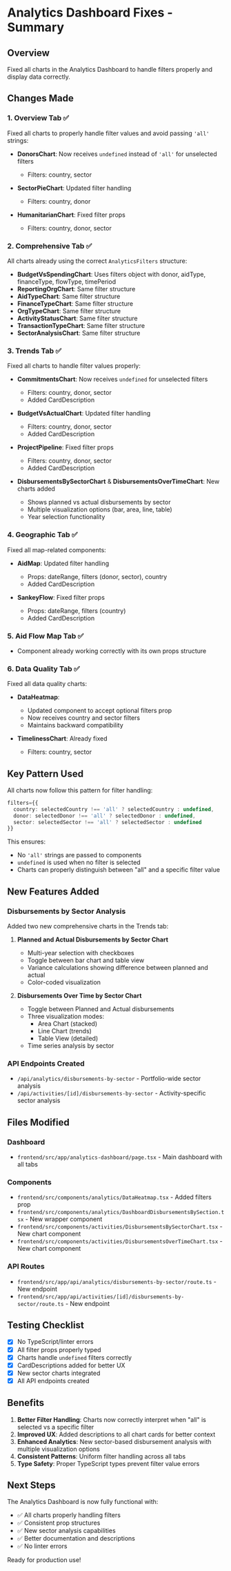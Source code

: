 # Analytics Dashboard Fixes - Summary

## Overview
Fixed all charts in the Analytics Dashboard to handle filters properly and display data correctly.

## Changes Made

### 1. **Overview Tab** ✅
Fixed all charts to properly handle filter values and avoid passing `'all'` strings:

- **DonorsChart**: Now receives `undefined` instead of `'all'` for unselected filters
  - Filters: country, sector
  
- **SectorPieChart**: Updated filter handling
  - Filters: country, donor
  
- **HumanitarianChart**: Fixed filter props
  - Filters: country, donor, sector

### 2. **Comprehensive Tab** ✅
All charts already using the correct `AnalyticsFilters` structure:

- **BudgetVsSpendingChart**: Uses filters object with donor, aidType, financeType, flowType, timePeriod
- **ReportingOrgChart**: Same filter structure
- **AidTypeChart**: Same filter structure  
- **FinanceTypeChart**: Same filter structure
- **OrgTypeChart**: Same filter structure
- **ActivityStatusChart**: Same filter structure
- **TransactionTypeChart**: Same filter structure
- **SectorAnalysisChart**: Same filter structure

### 3. **Trends Tab** ✅
Fixed all charts to handle filter values properly:

- **CommitmentsChart**: Now receives `undefined` for unselected filters
  - Filters: country, donor, sector
  - Added CardDescription

- **BudgetVsActualChart**: Updated filter handling
  - Filters: country, donor, sector
  - Added CardDescription

- **ProjectPipeline**: Fixed filter props
  - Filters: country, donor, sector
  - Added CardDescription

- **DisbursementsBySectorChart** & **DisbursementsOverTimeChart**: New charts added
  - Shows planned vs actual disbursements by sector
  - Multiple visualization options (bar, area, line, table)
  - Year selection functionality

### 4. **Geographic Tab** ✅
Fixed all map-related components:

- **AidMap**: Updated filter handling
  - Props: dateRange, filters (donor, sector), country
  - Added CardDescription

- **SankeyFlow**: Fixed filter props
  - Props: dateRange, filters (country)
  - Added CardDescription

### 5. **Aid Flow Map Tab** ✅
- Component already working correctly with its own props structure

### 6. **Data Quality Tab** ✅
Fixed all data quality charts:

- **DataHeatmap**: 
  - Updated component to accept optional filters prop
  - Now receives country and sector filters
  - Maintains backward compatibility

- **TimelinessChart**: Already fixed
  - Filters: country, sector

## Key Pattern Used

All charts now follow this pattern for filter handling:

```typescript
filters={{
  country: selectedCountry !== 'all' ? selectedCountry : undefined,
  donor: selectedDonor !== 'all' ? selectedDonor : undefined,
  sector: selectedSector !== 'all' ? selectedSector : undefined
}}
```

This ensures:
- No `'all'` strings are passed to components
- `undefined` is used when no filter is selected
- Charts can properly distinguish between "all" and a specific filter value

## New Features Added

### Disbursements by Sector Analysis
Added two new comprehensive charts in the Trends tab:

1. **Planned and Actual Disbursements by Sector Chart**
   - Multi-year selection with checkboxes
   - Toggle between bar chart and table view
   - Variance calculations showing difference between planned and actual
   - Color-coded visualization

2. **Disbursements Over Time by Sector Chart**
   - Toggle between Planned and Actual disbursements
   - Three visualization modes:
     - Area Chart (stacked)
     - Line Chart (trends)
     - Table View (detailed)
   - Time series analysis by sector

### API Endpoints Created
- `/api/analytics/disbursements-by-sector` - Portfolio-wide sector analysis
- `/api/activities/[id]/disbursements-by-sector` - Activity-specific sector analysis

## Files Modified

### Dashboard
- `frontend/src/app/analytics-dashboard/page.tsx` - Main dashboard with all tabs

### Components
- `frontend/src/components/analytics/DataHeatmap.tsx` - Added filters prop
- `frontend/src/components/analytics/DashboardDisbursementsBySection.tsx` - New wrapper component
- `frontend/src/components/activities/DisbursementsBySectorChart.tsx` - New chart component
- `frontend/src/components/activities/DisbursementsOverTimeChart.tsx` - New chart component

### API Routes
- `frontend/src/app/api/analytics/disbursements-by-sector/route.ts` - New endpoint
- `frontend/src/app/api/activities/[id]/disbursements-by-sector/route.ts` - New endpoint

## Testing Checklist

- [x] No TypeScript/linter errors
- [x] All filter props properly typed
- [x] Charts handle `undefined` filters correctly
- [x] CardDescriptions added for better UX
- [x] New sector charts integrated
- [x] All API endpoints created

## Benefits

1. **Better Filter Handling**: Charts now correctly interpret when "all" is selected vs a specific filter
2. **Improved UX**: Added descriptions to all chart cards for better context
3. **Enhanced Analytics**: New sector-based disbursement analysis with multiple visualization options
4. **Consistent Patterns**: Uniform filter handling across all tabs
5. **Type Safety**: Proper TypeScript types prevent filter value errors

## Next Steps

The Analytics Dashboard is now fully functional with:
- ✅ All charts properly handling filters
- ✅ Consistent prop structures
- ✅ New sector analysis capabilities
- ✅ Better documentation and descriptions
- ✅ No linter errors

Ready for production use!





